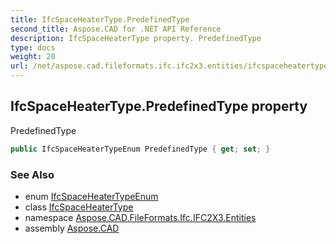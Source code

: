 ```yaml
---
title: IfcSpaceHeaterType.PredefinedType
second_title: Aspose.CAD for .NET API Reference
description: IfcSpaceHeaterType property. PredefinedType
type: docs
weight: 20
url: /net/aspose.cad.fileformats.ifc.ifc2x3.entities/ifcspaceheatertype/predefinedtype/
---
```

## IfcSpaceHeaterType.PredefinedType property

PredefinedType

```csharp
public IfcSpaceHeaterTypeEnum PredefinedType { get; set; }
```

### See Also

* enum [IfcSpaceHeaterTypeEnum](../../../aspose.cad.fileformats.ifc.ifc2x3.types/ifcspaceheatertypeenum/)
* class [IfcSpaceHeaterType](../)
* namespace [Aspose.CAD.FileFormats.Ifc.IFC2X3.Entities](../../ifcspaceheatertype/)
* assembly [Aspose.CAD](../../../)


